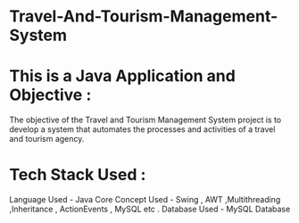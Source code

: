 # Travel-And-Tourism-Management-System

# This is a Java Application and Objective :
The objective of the Travel and Tourism Management System project is to develop a system that automates the processes and activities of a travel and tourism agency.

# Tech Stack Used :
Language Used -  Java Core 
Concept Used - Swing , AWT ,Multithreading ,Inheritance , ActionEvents , MySQL etc .
Database Used - MySQL Database
